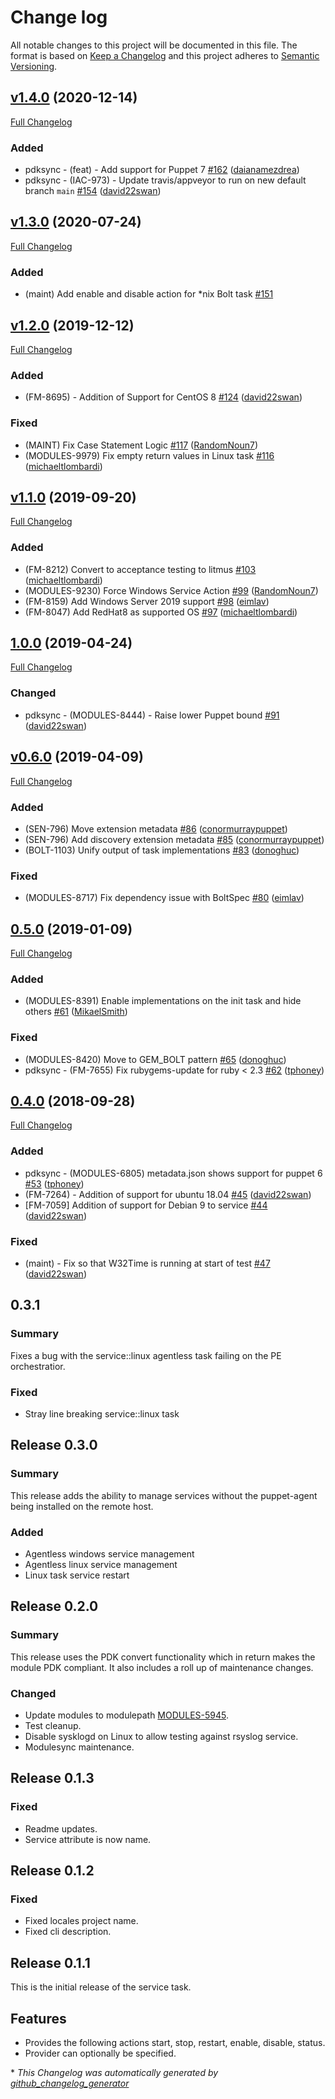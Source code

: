 # Change log

All notable changes to this project will be documented in this file. The format is based on [Keep a Changelog](http://keepachangelog.com/en/1.0.0/) and this project adheres to [Semantic Versioning](http://semver.org).

## [v1.4.0](https://github.com/puppetlabs/puppetlabs-service/tree/v1.4.0) (2020-12-14)

[Full Changelog](https://github.com/puppetlabs/puppetlabs-service/compare/1.3.0...v1.4.0)

### Added

- pdksync - \(feat\) - Add support for Puppet 7 [\#162](https://github.com/puppetlabs/puppetlabs-service/pull/162) ([daianamezdrea](https://github.com/daianamezdrea))
- pdksync - \(IAC-973\) - Update travis/appveyor to run on new default branch `main` [\#154](https://github.com/puppetlabs/puppetlabs-service/pull/154) ([david22swan](https://github.com/david22swan))

## [v1.3.0](https://github.com/puppetlabs/puppetlabs-service/tree/v1.3.0) (2020-07-24)

[Full Changelog](https://github.com/puppetlabs/puppetlabs-service/compare/v1.2.0...v1.3.0)

### Added

- (maint) Add enable and disable action for \*nix Bolt task [\#151](https://github.com/puppetlabs/puppetlabs-service/pull/151) 

## [v1.2.0](https://github.com/puppetlabs/puppetlabs-service/tree/v1.2.0) (2019-12-12)

[Full Changelog](https://github.com/puppetlabs/puppetlabs-service/compare/v1.1.0...v1.2.0)

### Added

- \(FM-8695\) - Addition of Support for CentOS 8 [\#124](https://github.com/puppetlabs/puppetlabs-service/pull/124) ([david22swan](https://github.com/david22swan))

### Fixed

- \(MAINT\) Fix Case Statement Logic [\#117](https://github.com/puppetlabs/puppetlabs-service/pull/117) ([RandomNoun7](https://github.com/RandomNoun7))
- \(MODULES-9979\) Fix empty return values in Linux task [\#116](https://github.com/puppetlabs/puppetlabs-service/pull/116) ([michaeltlombardi](https://github.com/michaeltlombardi))

## [v1.1.0](https://github.com/puppetlabs/puppetlabs-service/tree/v1.1.0) (2019-09-20)

[Full Changelog](https://github.com/puppetlabs/puppetlabs-service/compare/1.0.0...v1.1.0)

### Added

- \(FM-8212\) Convert to acceptance testing to litmus [\#103](https://github.com/puppetlabs/puppetlabs-service/pull/103) ([michaeltlombardi](https://github.com/michaeltlombardi))
- \(MODULES-9230\) Force Windows Service Action [\#99](https://github.com/puppetlabs/puppetlabs-service/pull/99) ([RandomNoun7](https://github.com/RandomNoun7))
- \(FM-8159\) Add Windows Server 2019 support [\#98](https://github.com/puppetlabs/puppetlabs-service/pull/98) ([eimlav](https://github.com/eimlav))
- \(FM-8047\) Add RedHat8 as supported OS [\#97](https://github.com/puppetlabs/puppetlabs-service/pull/97) ([michaeltlombardi](https://github.com/michaeltlombardi))

## [1.0.0](https://github.com/puppetlabs/puppetlabs-service/tree/1.0.0) (2019-04-24)

[Full Changelog](https://github.com/puppetlabs/puppetlabs-service/compare/v0.6.0...1.0.0)

### Changed

- pdksync - \(MODULES-8444\) - Raise lower Puppet bound [\#91](https://github.com/puppetlabs/puppetlabs-service/pull/91) ([david22swan](https://github.com/david22swan))

## [v0.6.0](https://github.com/puppetlabs/puppetlabs-service/tree/v0.6.0) (2019-04-09)

[Full Changelog](https://github.com/puppetlabs/puppetlabs-service/compare/0.5.0...v0.6.0)

### Added

- \(SEN-796\) Move extension metadata [\#86](https://github.com/puppetlabs/puppetlabs-service/pull/86) ([conormurraypuppet](https://github.com/conormurraypuppet))
- \(SEN-796\) Add discovery extension metadata [\#85](https://github.com/puppetlabs/puppetlabs-service/pull/85) ([conormurraypuppet](https://github.com/conormurraypuppet))
- \(BOLT-1103\) Unify output of task implementations [\#83](https://github.com/puppetlabs/puppetlabs-service/pull/83) ([donoghuc](https://github.com/donoghuc))

### Fixed

- \(MODULES-8717\) Fix dependency issue with BoltSpec [\#80](https://github.com/puppetlabs/puppetlabs-service/pull/80) ([eimlav](https://github.com/eimlav))

## [0.5.0](https://github.com/puppetlabs/puppetlabs-service/tree/0.5.0) (2019-01-09)

[Full Changelog](https://github.com/puppetlabs/puppetlabs-service/compare/0.4.0...0.5.0)

### Added

- \(MODULES-8391\) Enable implementations on the init task and hide others [\#61](https://github.com/puppetlabs/puppetlabs-service/pull/61) ([MikaelSmith](https://github.com/MikaelSmith))

### Fixed

- \(MODULES-8420\) Move to GEM\_BOLT pattern [\#65](https://github.com/puppetlabs/puppetlabs-service/pull/65) ([donoghuc](https://github.com/donoghuc))
- pdksync - \(FM-7655\) Fix rubygems-update for ruby \< 2.3 [\#62](https://github.com/puppetlabs/puppetlabs-service/pull/62) ([tphoney](https://github.com/tphoney))

## [0.4.0](https://github.com/puppetlabs/puppetlabs-service/tree/0.4.0) (2018-09-28)

[Full Changelog](https://github.com/puppetlabs/puppetlabs-service/compare/0.3.1...0.4.0)

### Added

- pdksync - \(MODULES-6805\) metadata.json shows support for puppet 6 [\#53](https://github.com/puppetlabs/puppetlabs-service/pull/53) ([tphoney](https://github.com/tphoney))
- \(FM-7264\) - Addition of support for ubuntu 18.04 [\#45](https://github.com/puppetlabs/puppetlabs-service/pull/45) ([david22swan](https://github.com/david22swan))
- \[FM-7059\] Addition of support for Debian 9 to service [\#44](https://github.com/puppetlabs/puppetlabs-service/pull/44) ([david22swan](https://github.com/david22swan))

### Fixed

- \(maint\) - Fix so that W32Time is running at start of test [\#47](https://github.com/puppetlabs/puppetlabs-service/pull/47) ([david22swan](https://github.com/david22swan))

## 0.3.1
### Summary
Fixes a bug with the service::linux agentless task failing on the PE orchestratior.

### Fixed
- Stray line breaking service::linux task

## Release 0.3.0
### Summary
This release adds the ability to manage services without the puppet-agent being installed on the remote host.

### Added
- Agentless windows service management
- Agentless linux service management
- Linux task service restart

## Release 0.2.0
### Summary
This release uses the PDK convert functionality which in return makes the module PDK compliant. It also includes a roll up of maintenance changes.

### Changed
- Update modules to modulepath [MODULES-5945](https://tickets.puppetlabs.com/browse/MODULES-5945).
- Test cleanup.
- Disable sysklogd on Linux to allow testing against rsyslog service.
- Modulesync maintenance.

## Release 0.1.3

### Fixed
- Readme updates.
- Service attribute is now name.

## Release 0.1.2

### Fixed
- Fixed locales project name.
- Fixed cli description.

## Release 0.1.1
This is the initial release of the service task.

## Features
- Provides the following actions start, stop, restart, enable, disable, status.
- Provider can optionally be specified.


\* *This Changelog was automatically generated by [github_changelog_generator](https://github.com/skywinder/Github-Changelog-Generator)*
